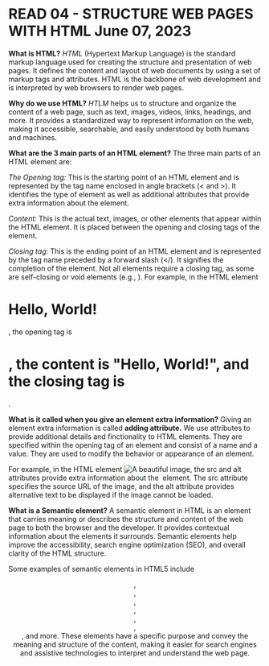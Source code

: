 # READ 04 - STRUCTURE WEB PAGES WITH HTML June 07, 2023

**What is HTML?**
*HTML* (Hypertext Markup Language) is the standard markup language used for creating the structure and presentation of web pages. It defines the content and layout of web documents by using a set of markup tags and attributes. HTML is the backbone of web development and is interpreted by web browsers to render web pages.

**Why do we use HTML?**
*HTLM* helps us to structure and organize the content of a web page, such as text, images, videos, links, headings, and more. It provides a standardized way to represent information on the web, making it accessible, searchable, and easily understood by both humans and machines.

**What are the 3 main parts of an HTML element?**
The three main parts of an HTML element are:

*The Opening tag:* This is the starting point of an HTML element and is represented by the tag name enclosed in angle brackets (< and >). It identifies the type of element as well as additional attributes that provide extra information about the element.

*Content:* This is the actual text, images, or other elements that appear within the HTML element. It is placed between the opening and closing tags of the element.

*Closing tag:* This is the ending point of an HTML element and is represented by the tag name preceded by a forward slash (</). It signifies the completion of the element. Not all elements require a closing tag, as some are self-closing or void elements (e.g., <img>).
For example, in the HTML element <h1>Hello, World!</h1>, the opening tag is <h1>, the content is "Hello, World!", and the closing tag is </h1>.

**What is it called when you give an element extra information?**
Giving an element extra information is called **adding attribute.** We use attributes to provide additional details and finctionality to HTML elements. They are specified within the opening tag of an element and consist of a name and a value. They are used to modify the behavior or appearance of an element. 

For example, in the HTML element <img src="image.jpg" alt="A beautiful image">, the src and alt attributes provide extra information about the <img> element. The src attribute specifies the source URL of the image, and the alt attribute provides alternative text to be displayed if the image cannot be loaded.

**What is a Semantic element?**
A semantic element in HTML is an element that carries meaning or describes the structure and content of the web page to both the browser and the developer. It provides contextual information about the elements it surrounds. Semantic elements help improve the accessibility, search engine optimization (SEO), and overall clarity of the HTML structure.

Some examples of semantic elements in HTML5 include <header>, <nav>, <main>, <section>, <article>, <aside>, <footer>, and more. These elements have a specific purpose and convey the meaning and structure of the content, making it easier for search engines and assistive technologies to interpret and understand the web page.